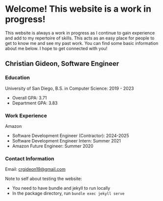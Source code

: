 # Welcome! This website is a work in progress!
This website is always a work in progress as I continue to gain experience and add to my repertoire of skills. This acts as an easy place for people to get to know me and see my past work. You can find some basic information about me below. I hope to get connected with you!

## Christian Gideon, Software Engineer

### Education
University of San Diego, B.S. in Computer Science: 2019 - 2023
- Overall GPA: 3.71
- Department GPA: 3.83

### Work Experience
Amazon
- Software Development Engineer (Contractor): 2024-2025
- Software Development Engineer Intern: Summer 2021
- Amazon Future Engineer: Summer 2020

### Contact Information
Email: crgideon19@gmail.com



Note to self about testing the website:
- You need to have bundle and jekyll to run locally
- In the package directory, run `bundle exec jekyll serve`